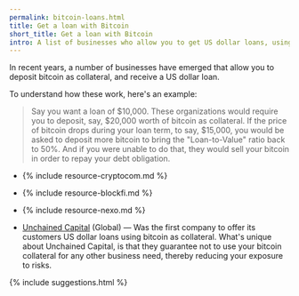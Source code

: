 ```yaml
---
permalink: bitcoin-loans.html
title: Get a loan with Bitcoin
short_title: Get a loan with Bitcoin
intro: A list of businesses who allow you to get US dollar loans, using bitcoin as collateral.
---
```


In recent years, a number of businesses have emerged that allow you to deposit bitcoin as collateral, and receive a US dollar loan. 

To understand how these work, here's an example: 

> Say you want a loan of $10,000. These organizations would require you to deposit, say, $20,000 worth of bitcoin as collateral. If the price of bitcoin drops during your loan term, to say, $15,000, you would be asked to deposit more bitcoin to bring the "Loan-to-Value" ratio back to 50%. And if you were unable to do that, they would sell your bitcoin in order to repay your debt obligation.

- {% include resource-cryptocom.md %}

- {% include resource-blockfi.md %}

- {% include resource-nexo.md %}

- [Unchained Capital](https://unchained-capital.com) (Global) — Was the first company to offer its customers US dollar loans using bitcoin as collateral. What's unique about Unchained Capital, is that they guarantee not to use your bitcoin collateral for any other business need, thereby reducing your exposure to risks.

{% include suggestions.html %}

